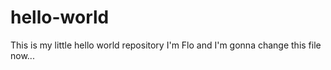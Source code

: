 # hello-world
This is my little hello world repository
I'm Flo and I'm gonna change this file now...
